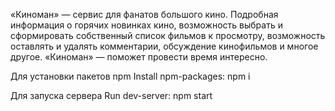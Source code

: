 «Киноман» — сервис для фанатов большого кино. Подробная информация о горячих новинках кино, возможность выбрать и сформировать собственный список фильмов к просмотру, возможность оставлять и удалять комментарии, обсуждение кинофильмов и многое другое. «Киноман» — поможет провести время интересно.


Для установки пакетов npm
Install npm-packages:
npm i

Для запуска сервера
Run dev-server:
npm start

